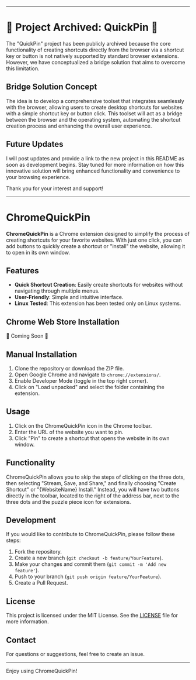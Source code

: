 
---

# 🚧 Project Archived: QuickPin 🚧

The "QuickPin" project has been publicly archived because the core functionality of creating shortcuts directly from the browser via a shortcut key or button is not natively supported by standard browser extensions. However, we have conceptualized a bridge solution that aims to overcome this limitation.

## Bridge Solution Concept

The idea is to develop a comprehensive toolset that integrates seamlessly with the browser, allowing users to create desktop shortcuts for websites with a simple shortcut key or button click. This toolset will act as a bridge between the browser and the operating system, automating the shortcut creation process and enhancing the overall user experience.

## Future Updates

I will post updates and provide a link to the new project in this README as soon as development begins. Stay tuned for more information on how this innovative solution will bring enhanced functionality and convenience to your browsing experience.

Thank you for your interest and support!

---

# ChromeQuickPin

**ChromeQuickPin** is a Chrome extension designed to simplify the process of creating shortcuts for your favorite websites. With just one click, you can add buttons to quickly create a shortcut or "install" the website, allowing it to open in its own window.

## Features

- **Quick Shortcut Creation**: Easily create shortcuts for websites without navigating through multiple menus.
- **User-Friendly**: Simple and intuitive interface.
- **Linux Tested**: This extension has been tested only on Linux systems.

## Chrome Web Store Installation

 🚧 Coming Soon 🚧


## Manual Installation

1. Clone the repository or download the ZIP file.
2. Open Google Chrome and navigate to `chrome://extensions/`.
3. Enable Developer Mode (toggle in the top right corner).
4. Click on "Load unpacked" and select the folder containing the extension.

## Usage

1. Click on the ChromeQuickPin icon in the Chrome toolbar.
2. Enter the URL of the website you want to pin.
3. Click "Pin" to create a shortcut that opens the website in its own window.

## Functionality

ChromeQuickPin allows you to skip the steps of clicking on the three dots, then selecting "Stream, Save, and Share," and finally choosing "Create Shortcut" or "{WebsiteName} Install." Instead, you will have two buttons directly in the toolbar, located to the right of the address bar, next to the three dots and the puzzle piece icon for extensions.

## Development

If you would like to contribute to ChromeQuickPin, please follow these steps:

1. Fork the repository.
2. Create a new branch (`git checkout -b feature/YourFeature`).
3. Make your changes and commit them (`git commit -m 'Add new feature'`).
4. Push to your branch (`git push origin feature/YourFeature`).
5. Create a Pull Request.

## License

This project is licensed under the MIT License. See the [LICENSE](LICENSE) file for more information.

## Contact

For questions or suggestions, feel free to create an issue.

---

Enjoy using ChromeQuickPin!